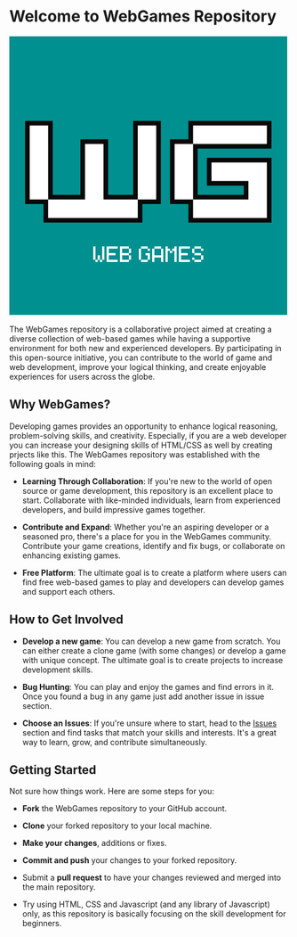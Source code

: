 
# Welcome to WebGames Repository

![web-page](assets/page_icon.png)

The WebGames repository is a collaborative project aimed at creating a diverse collection of web-based games while having a supportive environment for both new and experienced developers. By participating in this open-source initiative, you can contribute to the world of game and web development, improve your logical thinking, and create enjoyable experiences for users across the globe.
## Why WebGames?

Developing games provides an opportunity to enhance logical reasoning, problem-solving skills, and creativity. Especially, if you are a web developer you can increase your designing skills of HTML/CSS as well by creating prjects like this. The WebGames repository was established with the following goals in mind:

* **Learning Through Collaboration**: If you're new to the world of open source or game development, this repository is an excellent place to start. Collaborate with like-minded individuals, learn from experienced developers, and build impressive games together.

* **Contribute and Expand**: Whether you're an aspiring developer or a seasoned pro, there's a place for you in the WebGames community. Contribute your game creations, identify and fix bugs, or collaborate on enhancing existing games.

* **Free Platform**: The ultimate goal is to create a platform where users can find free web-based games to play and developers can develop games and support each others.
## How to Get Involved

* **Develop a new game**: You can develop a new game from scratch. You can either create a clone game (with some changes) or develop a game with unique concept. The ultimate goal is to create projects to increase development skills.

* **Bug Hunting**: You can play and enjoy the games and find errors in it. Once you found a bug in any game just add another issue in issue section.

* **Choose an Issues**:  If you're unsure where to start, head to the [Issues](https://github.com/sarmadhamdani02/webGames/issues) section and find tasks that match your skills and interests. It's a great way to learn, grow, and contribute simultaneously.
## Getting Started

Not sure how things work. Here are some steps for you: 

* **Fork** the WebGames repository to your GitHub account.

* **Clone** your forked repository to your local machine.

* **Make your changes**, additions or fixes.

* **Commit and push** your changes to your forked repository.

* Submit a **pull request** to have your changes reviewed and merged into the main repository.

* Try using HTML, CSS and Javascript (and any library of Javascript) only, as this repository is basically focusing on the skill development for beginners.
